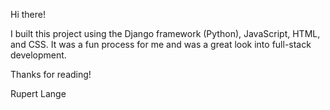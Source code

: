 Hi there!

I built this project using the Django framework (Python), JavaScript, HTML, and CSS.
It was a fun process for me and was a great look into full-stack development.

Thanks for reading!

Rupert Lange
